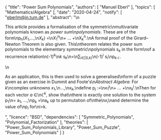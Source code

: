 {
    "title": "Power Sum Polynomials",
    "authors": [
        "Manuel Eberl"
    ],
    "topics": [
        "Mathematics/Algebra"
    ],
    "date": "2020-04-24",
    "notify": [
        "eberlm@in.tum.de"
    ],
    "abstract": "\n<p>This article provides a formalisation of the symmetric\nmultivariate polynomials known as <em>power sum\npolynomials</em>. These are of the form\np<sub>n</sub>(<em>X</em><sub>1</sub>,&hellip;,\n<em>X</em><sub><em>k</em></sub>) =\n<em>X</em><sub>1</sub><sup>n</sup>\n+ &hellip; +\nX<sub><em>k</em></sub><sup>n</sup>.\nA formal proof of the Girard–Newton Theorem is also given. This\ntheorem relates the power sum polynomials to the elementary symmetric\npolynomials s<sub><em>k</em></sub> in the form\nof a recurrence relation\n(-1)<sup><em>k</em></sup>\n<em>k</em> s<sub><em>k</em></sub>\n=\n&sum;<sub>i&isinv;[0,<em>k</em>)</sub>\n(-1)<sup>i</sup> s<sub>i</sub>\np<sub><em>k</em>-<em>i</em></sub>&thinsp;.</p>\n<p>As an application, this is then used to solve a generalised\nform of a puzzle given as an exercise in Dummit and Foote's\n<em>Abstract Algebra</em>: For <em>k</em>\ncomplex unknowns <em>x</em><sub>1</sub>,\n&hellip;,\n<em>x</em><sub><em>k</em></sub>,\ndefine p<sub><em>j</em></sub> :=\n<em>x</em><sub>1</sub><sup><em>j</em></sup>\n+ &hellip; +\n<em>x</em><sub><em>k</em></sub><sup><em>j</em></sup>.\nThen for each vector <em>a</em> &isinv;\n&#x2102;<sup><em>k</em></sup>, show that\nthere is exactly one solution to the system p<sub>1</sub>\n= a<sub>1</sub>, &hellip;,\np<sub><em>k</em></sub> =\na<sub><em>k</em></sub> up to permutation of\nthe\n<em>x</em><sub><em>i</em></sub>\nand determine the value of\np<sub><em>i</em></sub> for\ni&gt;k.</p>",
    "licence": "BSD",
    "dependencies": [
        "Symmetric_Polynomials",
        "Polynomial_Factorization"
    ],
    "theories": [
        "Power_Sum_Polynomials_Library",
        "Power_Sum_Puzzle",
        "Power_Sum_Polynomials"
    ]
}
